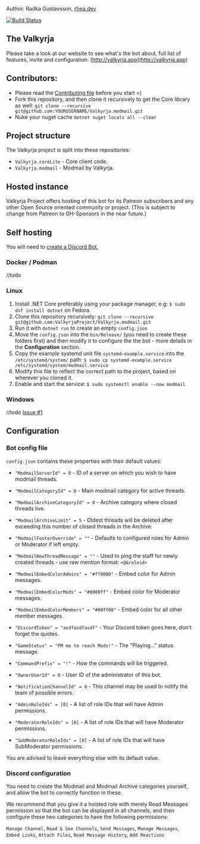 Author: Radka Gustavsson, [rhea.dev](https://rhea.dev)

[![Build Status](https://img.shields.io/endpoint.svg?url=https%3A%2F%2Factions-badge.atrox.dev%2FValkyrjaProject%2FValkyrja.modmail%2Fbadge&style=flat)](https://actions-badge.atrox.dev/ValkyrjaProject/Valkyrja.modmail/goto)

## The Valkyrja
Please take a look at our website to see what's the bot about, full list of features, invite and configuration: [http://valkyrja.app](http://valkyrja.app)

## Contributors:

* Please read the [Contributing file](CONTRIBUTING.md) before you start =)
* Fork this repository, and then clone it recursively to get the Core library as well: `git clone --recursive git@github.com:YOURUSERNAME/Valkyrja.modmail.git`
* Nuke your nuget cache `dotnet nuget locals all --clear`

## Project structure

The Valkyrja project is split into these repositories:
* `Valkyrja.coreLite` - Core client code.
* `Valkyrja.modmail` - Modmail by Valkyrja.

## Hosted instance

Valkyrja Project offers hosting of this bot for its Patreon subscribers and any other Open Source oriented community or project. (This is subject to change from Patreon to GH-Sponsors in the near future.)

## Self hosting

You will need to [create a Discord Bot.](https://discordpy.readthedocs.io/en/latest/discord.html)

### Docker / Podman

//todo

### Linux

1) Install .NET Core preferably using your package manager, e.g: `$ sudo dnf install dotnet` on Fedora.
2) Clone this repository recursively: `git clone --recursive git@github.com:ValkyrjaProject/Valkyrja.modmail.git`
3) Run it with `dotnet run` to create an empty `config.json`
4) Move the `config.json` into the `bin/Release/` (you need to create these folders first) and then modify it to configure the the bot - more details in the __Configuration__ section.
5) Copy the example systemd unit file `systemd-example.service` into the `/etc/systemd/system/` path: `$ sudo cp systemd-example.service /etc/systemd/system/modmail.service`
6) Modify this file to reflect the correct path to the project, based on wherever you cloned it.
7) Enable and start the service: `$ sudo systemctl enable --now modmail`

### Windows

//todo [Issue #1](https://github.com/ValkyrjaProject/Valkyrja.modmail/issues/1)

## Configuration

### Bot config file

`config.json` contains these properties with their default values:
* `"ModmailServerId" = 0` - ID of a server on which you wish to have modmail threads.
* `"ModmailCategoryId" = 0` - Main modmail category for active threads.
* `"ModmailArchiveCategoryId" = 0` - Archive category where closed threads live.
* `"ModmailArchiveLimit" = 5` - Oldest threads will be deleted after exceeding this number of closed threads in the Archive.
* `"ModmailFooterOverride" = ""` - Defaults to configured roles for Admin or Moderator if left empty.
* `"ModmailNewThreadMessage" = ""` - Used to ping the staff for newly created threads - use raw mention format: `<@&roleid>`
* `"ModmailEmbedColorAdmins" = "#ff0000"` - Embed color for Admin messages.
* `"ModmailEmbedColorMods" = "#0000ff"` - Embed color for Moderator messages.
* `"ModmailEmbedColorMembers" = "#00ff00"` - Embed color for all other member messages.

* `"DiscordToken" = "asdfasdfasdf"` - Your Discord token goes here, don't forget the quotes.
* `"GameStatus" = "PM me to reach Mods!"` - The "Playing..." status message.
* `"CommandPrefix" = "!"` - How the commands will be triggered.
* `"OwnerUserId" = 0` - User ID of the administrator of this bot.
* `"NotificationChannelId" = 0` - This channel may be used to notify the team of possible errors.
* `"AdminRoleIds" = [0]` - A list of role IDs that will have Admin permissions.
* `"ModeratorRoleIds" = [0]` - A list of role IDs that will have Moderator permissions.
* `"SubModeratorRoleIds" = [0]` - A list of role IDs that will have SubModerator permissions.

You are advised to leave everything else with its default value.

### Discord configuration

You need to create the Modmail and Modmail Archive categories yourself, and allow the bot to correctly function in these.

We recommend that you give it a hoisted role with merely Read Messages permission so that the bot can be displayed in all channels, and then configure these two categories to have the following permissions:

`Manage Channel`, `Read & See Channels`, `Send Messages`, `Manage Messages`, `Embed Links`, `Attach Files`, `Read Message History`, `Add Reactions`

